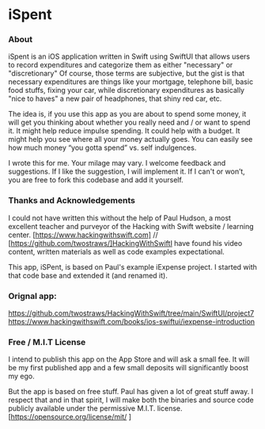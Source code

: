 # iSpent

### About
iSpent is an iOS application written in Swift using SwiftUI that allows users to record expenditures and categorize them as either "necessary" or "discretionary"
Of course, those terms are subjective, but the gist is that necessary expenditures are things like your mortgage, telephone bill, basic food stuffs, fixing your car, while discretionary expenditures as basically "nice to haves" a new pair of headphones, that shiny red car, etc. 

The idea is, if you use this app as you are about to spend some money, it will get you thinking about whether you really need and / or want to spend it. It might help reduce impulse spending. It could help with a budget. It might help you see where all your money actually goes. You can easily see how much money “you gotta spend” vs. self indulgences. 

I wrote this for me. Your milage may vary. I welcome feedback and suggestions. If I like the suggestion, I will implement it. If I can't or won’t, you are free to fork this codebase and add it yourself. 

### Thanks and Acknowledgements 
I could not have written this without the help of Paul Hudson, a most excellent teacher and purveyor of the Hacking with Swift website / learning center. 
[https://www.hackingwithswift.com] // [https://github.com/twostraws/]HackingWithSwiftI have found his video content, written materials as well as code examples expectational.  

This app, iSPent, is based on Paul's example iExpense  project. I started with that code base and extended it (and renamed it). 

### Orignal app: 
https://github.com/twostraws/HackingWithSwift/tree/main/SwiftUI/project7
https://www.hackingwithswift.com/books/ios-swiftui/iexpense-introduction

### Free / M.I.T License 
I intend to publish this app on the App Store and will ask a small fee. It will be my first published app and a few small deposits will significantly boost my ego.

But the app is based on free stuff. Paul has given a lot of great stuff away. I respect that and in that spirit, I will make both the binaries and source code publicly available under the permissive M.I.T. license. 
[https://opensource.org/license/mit/ ]


